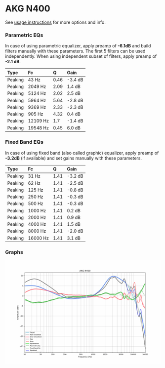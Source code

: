 # AKG N400
See [usage instructions](https://github.com/jaakkopasanen/AutoEq#usage) for more options and info.

### Parametric EQs
In case of using parametric equalizer, apply preamp of **-6.1dB** and build filters manually
with these parameters. The first 5 filters can be used independently.
When using independent subset of filters, apply preamp of **-2.1 dB**.

| Type    | Fc       |    Q | Gain    |
|:--------|:---------|:-----|:--------|
| Peaking | 43 Hz    | 0.46 | -3.4 dB |
| Peaking | 2049 Hz  | 2.09 | 1.4 dB  |
| Peaking | 5124 Hz  | 2.02 | 2.5 dB  |
| Peaking | 5964 Hz  | 5.64 | -2.8 dB |
| Peaking | 9369 Hz  | 2.33 | -2.3 dB |
| Peaking | 905 Hz   | 4.32 | 0.4 dB  |
| Peaking | 12109 Hz | 1.7  | -1.4 dB |
| Peaking | 19548 Hz | 0.45 | 6.0 dB  |

### Fixed Band EQs
In case of using fixed band (also called graphic) equalizer, apply preamp of **-3.2dB**
(if available) and set gains manually with these parameters.

| Type    | Fc       |    Q | Gain    |
|:--------|:---------|:-----|:--------|
| Peaking | 31 Hz    | 1.41 | -3.2 dB |
| Peaking | 62 Hz    | 1.41 | -2.5 dB |
| Peaking | 125 Hz   | 1.41 | -0.8 dB |
| Peaking | 250 Hz   | 1.41 | -0.3 dB |
| Peaking | 500 Hz   | 1.41 | -0.3 dB |
| Peaking | 1000 Hz  | 1.41 | 0.2 dB  |
| Peaking | 2000 Hz  | 1.41 | 0.9 dB  |
| Peaking | 4000 Hz  | 1.41 | 1.5 dB  |
| Peaking | 8000 Hz  | 1.41 | -2.0 dB |
| Peaking | 16000 Hz | 1.41 | 3.1 dB  |

### Graphs
![](./AKG%20N400.png)